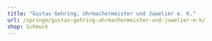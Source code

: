 ```yaml
---
title: "Gustav Gehring, Uhrmachermeister und Juwelier e. K."
url: /springe/gustav-gehring-uhrmachermeister-und-juwelier-e-k/
shop: Schmuck
---
```

